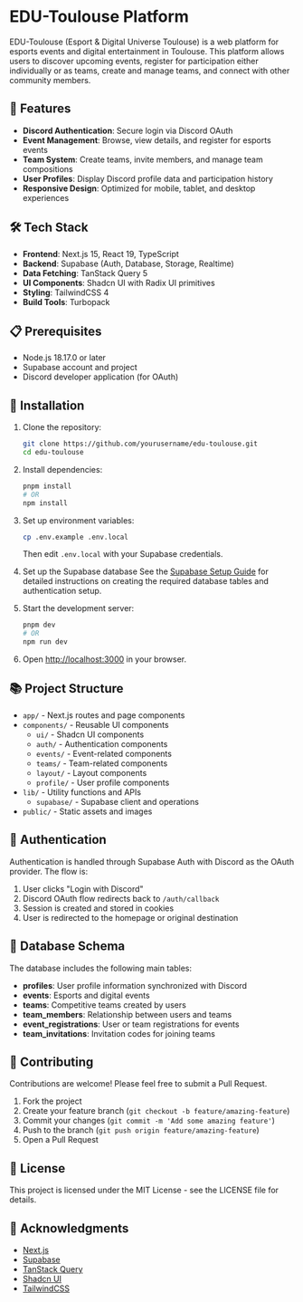 # EDU-Toulouse Platform

EDU-Toulouse (Esport & Digital Universe Toulouse) is a web platform for esports events and digital entertainment in Toulouse. This platform allows users to discover upcoming events, register for participation either individually or as teams, create and manage teams, and connect with other community members.

## 🚀 Features

- **Discord Authentication**: Secure login via Discord OAuth
- **Event Management**: Browse, view details, and register for esports events
- **Team System**: Create teams, invite members, and manage team compositions
- **User Profiles**: Display Discord profile data and participation history
- **Responsive Design**: Optimized for mobile, tablet, and desktop experiences

## 🛠️ Tech Stack

- **Frontend**: Next.js 15, React 19, TypeScript
- **Backend**: Supabase (Auth, Database, Storage, Realtime)
- **Data Fetching**: TanStack Query 5
- **UI Components**: Shadcn UI with Radix UI primitives
- **Styling**: TailwindCSS 4
- **Build Tools**: Turbopack

## 📋 Prerequisites

- Node.js 18.17.0 or later
- Supabase account and project
- Discord developer application (for OAuth)

## 🔧 Installation

1. Clone the repository:

   ```bash
   git clone https://github.com/yourusername/edu-toulouse.git
   cd edu-toulouse
   ```

2. Install dependencies:

   ```bash
   pnpm install
   # OR
   npm install
   ```

3. Set up environment variables:

   ```bash
   cp .env.example .env.local
   ```

   Then edit `.env.local` with your Supabase credentials.

4. Set up the Supabase database
   See the [Supabase Setup Guide](SUPABASE.md) for detailed instructions on creating the required database tables and authentication setup.

5. Start the development server:

   ```bash
   pnpm dev
   # OR
   npm run dev
   ```

6. Open [http://localhost:3000](http://localhost:3000) in your browser.

## 📚 Project Structure

- `app/` - Next.js routes and page components
- `components/` - Reusable UI components
  - `ui/` - Shadcn UI components
  - `auth/` - Authentication components
  - `events/` - Event-related components
  - `teams/` - Team-related components
  - `layout/` - Layout components
  - `profile/` - User profile components
- `lib/` - Utility functions and APIs
  - `supabase/` - Supabase client and operations
- `public/` - Static assets and images

## 🔐 Authentication

Authentication is handled through Supabase Auth with Discord as the OAuth provider. The flow is:

1. User clicks "Login with Discord"
2. Discord OAuth flow redirects back to `/auth/callback`
3. Session is created and stored in cookies
4. User is redirected to the homepage or original destination

## 📝 Database Schema

The database includes the following main tables:

- **profiles**: User profile information synchronized with Discord
- **events**: Esports and digital events
- **teams**: Competitive teams created by users
- **team_members**: Relationship between users and teams
- **event_registrations**: User or team registrations for events
- **team_invitations**: Invitation codes for joining teams

## 🧱 Contributing

Contributions are welcome! Please feel free to submit a Pull Request.

1. Fork the project
2. Create your feature branch (`git checkout -b feature/amazing-feature`)
3. Commit your changes (`git commit -m 'Add some amazing feature'`)
4. Push to the branch (`git push origin feature/amazing-feature`)
5. Open a Pull Request

## 📄 License

This project is licensed under the MIT License - see the LICENSE file for details.

## 🙏 Acknowledgments

- [Next.js](https://nextjs.org/)
- [Supabase](https://supabase.io/)
- [TanStack Query](https://tanstack.com/query)
- [Shadcn UI](https://ui.shadcn.com/)
- [TailwindCSS](https://tailwindcss.com/)
